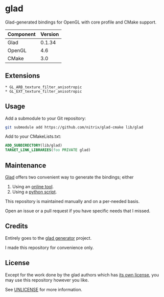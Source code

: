 # glad

Glad-generated bindings for OpenGL with core profile and CMake support.

| Component  | Version   |
|------------|-----------|
| Glad       |    0.1.34 |
| OpenGL     |       4.6 |
| CMake      |       3.0 |


## Extensions

    * GL_ARB_texture_filter_anisotropic
    * GL_EXT_texture_filter_anisotropic

## Usage

Add a submodule to your Git repository:
```bash
git submodule add https://github.com/nitrix/glad-cmake lib/glad
```

Add to your CMakeLists.txt:
```cmake
ADD_SUBDIRECTORY(lib/glad)
TARGET_LINK_LIBRARIES(foo PRIVATE glad)
```

## Maintenance

[Glad](https://github.com/Dav1dde/glad) offers two convenient way to generate the bindings; either

1. Using an [online tool](https://glad.dav1d.de).
2. Using a [python script](https://github.com/Dav1dde/glad/blob/master/setup.py).

This repository is maintained manually and on a per-needed basis.

Open an issue or a pull request if you have specific needs that I missed.

## Credits

Entirely goes to the [glad generator](https://github.com/Dav1dde/glad) project.  

I made this repository for convenience only.

## License

Except for the work done by the glad authors which has [its own license](https://github.com/Dav1dde/glad/blob/master/LICENSE),
you may use this repository however you like.

See [UNLICENSE](UNLICENSE) for more information.
